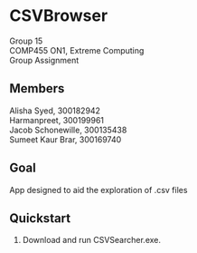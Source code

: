 # CSVBrowser    
Group 15   
COMP455 ON1, Extreme Computing   
Group Assignment   

## Members
Alisha Syed, 300182942   
Harmanpreet, 300199961   
Jacob Schonewille, 300135438   
Sumeet Kaur Brar, 300169740   

## Goal    
App designed to aid the exploration of .csv files   

## Quickstart    
1. Download and run CSVSearcher.exe.